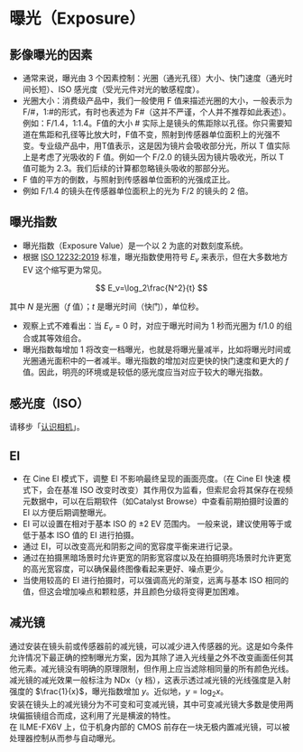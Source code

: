 # 曝光（Exposure）

## 影像曝光的因素
- 通常来说，曝光由 3 个因素控制：光圈（通光孔径）大小、快门速度（通光时间长短）、ISO 感光度（受光元件对光的敏感程度）。
- 光圈大小：消费级产品中，我们一般使用 F 值来描述光圈的大小，一般表示为 F/#，1:#的形式，有时也表述为 F#（这并不严谨，个人并不推荐如此表述）。例如：F/1.4，1:1.4。F值的大小 # 实际上是镜头的焦距除以孔径。你只需要知道在焦距和孔径等比放大时，F值不变，照射到传感器单位面积上的光强不变。专业级产品中，用T值表示，这是因为镜片会吸收部分光，所以 T 值实际上是考虑了光吸收的 F 值。例如一个 F/2.0 的镜头因为镜片吸收光，所以 T 值可能为 2.3。我们后续的计算都忽略镜头吸收的那部分光。
- F 值的平方的倒数，与照射到传感器单位面积的光强成正比。
- 例如 F/1.4 的镜头在传感器单位面积上的光为 F/2 的镜头的 2 倍。

## 曝光指数
- 曝光指数（Exposure Value）是一个以 2 为底的对数刻度系统。
- 根据 [ISO 12232:2019](https://www.iso.org/standard/73758.html) 标准，曝光指数使用符号 $E_v$ 来表示，但在大多数地方 EV 这个缩写更为常见。

$$ 
E_v=\log_2\frac{N^2}{t}
$$

其中 $N$ 是光圈（$f$ 值）；$t$ 是曝光时间（快门），单位秒。

- 观察上式不难看出：当 $E_v=0$ 时，对应于曝光时间为 1 秒而光圈为 f/1.0 的组合或其等效组合。
- 曝光指数每增加 1 将改变一档曝光，也就是将曝光量减半，比如将曝光时间或光圈通光面积中的一者减半。曝光指数的增加对应更快的快门速度和更大的 $f$ 值。因此，明亮的环境或是较低的感光度应当对应于较大的曝光指数。

## 感光度（ISO）

请移步「[认识相机](camera.md)」。

## EI

- 在 Cine EI 模式下，调整 EI 不影响最终呈现的画面亮度。（在 Cine EI 快速 模式下，会在基准 ISO 改变时改变）其作用仅为监看，但索尼会将其保存在视频元数据中，可以在后期软件（如Catalyst Browse）中查看前期拍摄时设置的 EI 以方便后期调整曝光。
- EI 可以设置在相对于基本 ISO 的 ±2 EV 范围内。 一般来说，建议使用等于或低于基本 ISO 值的 EI 进行拍摄。
- 通过 EI，可以改变高光和阴影之间的宽容度平衡来进行记录。
- 通过在拍摄黑暗场景时允许更宽的阴影宽容度以及在拍摄明亮场景时允许更宽的高光宽容度，可以确保最终图像看起来更好、噪点更少。
- 当使用较高的 EI 进行拍摄时，可以强调高光的渐变，远离与基本 ISO 相同的值，但这会增加噪点和颗粒感，并且颜色分级将变得更加困难。

## 减光镜

通过安装在镜头前或传感器前的减光镜，可以减少进入传感器的光。这是如今条件允许情况下最正确的控制曝光方案，因为其除了进入光线量之外不改变画面任何其他元素。减光镜没有明确的原理限制，但作用上应当滤除相同量的所有颜色光线。
减光镜的减光效果一般标注为 NDx（y 档），这表示透过减光镜的光线强度是入射强度的 $\frac{1}{x}$，曝光指数增加 $y$。近似地，$y=\log_2 x$。  
安装在镜头上的减光镜分为不可变和可变减光镜，其中可变减光镜大多数是使用两块偏振镜组合而成，这利用了光是横波的特性。  
在 ILME-FX6V 上，位于机身内部的 CMOS 前存在一块无极内置减光镜，可以被处理器控制从而参与自动曝光。
